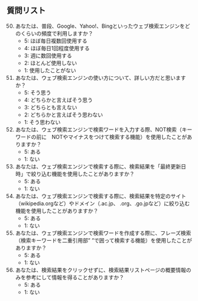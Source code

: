 ## 質問リスト
50. あなたは、普段、Google、Yahoo!、Bingといったウェブ検索エンジンをどのくらいの頻度で利用しますか？
	* 5: ほぼ毎日複数回使用する
	* 4: ほぼ毎日1回程度使用する
	* 3: 週に数回使用する
	* 2: ほとんど使用しない
	* 1: 使用したことがない
51. あなたは、ウェブ検索エンジンの使い方について、詳しい方だと思いますか？
	* 5: そう思う
	* 4: どちらかと言えばそう思う
	* 3: どちらとも言えない
	* 2: どちらかと言えばそう思わない
	* 1: そう思わない
52. あなたは、ウェブ検索エンジンで検索ワードを入力する際、NOT検索（キーワードの前に　NOTやマイナスをつけて検索する機能）を使用したことがありますか？
	* 5: ある
	* 1: ない
53. あなたは、ウェブ検索エンジンで検索する際に、検索結果を「最終更新日時」で絞り込む機能を使用したことがありますか？
	* 5: ある
	* 1: ない
54. あなたは、ウェブ検索エンジンで検索する際に、検索結果を特定のサイト（wikipedia.orgなど）やドメイン（.ac.jp、 .org、.go.jpなど）に絞り込む機能を使用したことがありますか？
	* 5: ある
	* 1: ない
55. あなたは、ウェブ検索エンジンで検索ワードを作成する際に、フレーズ検索（検索キーワードを二重引用部” ”で囲って検索する機能）を使用したことがありますか？
	* 5: ある
	* 1: ない
56. あなたは、検索結果をクリックせずに、検索結果リストページの概要情報のみを参考にして情報を得ることがありますか？
	* 5: ある
	* 1: ない
